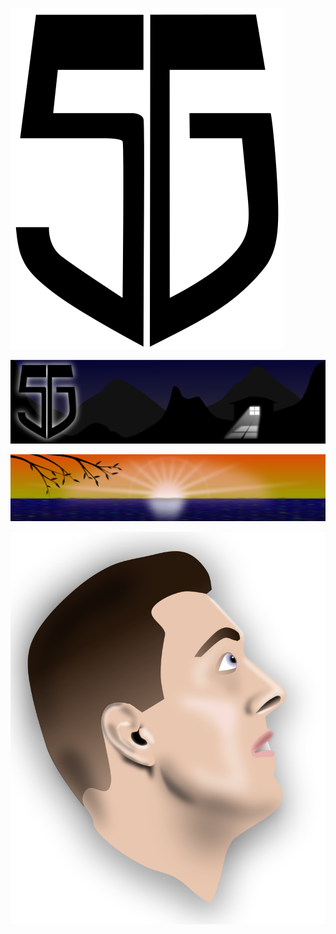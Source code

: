 ![Porträtt](a/../images/logo.svg)

![Porträtt](a/../images/home.svg)

![Porträtt](a/../images/inspiration.svg)

![Porträtt](a/../images/portrait.svg)
